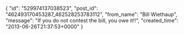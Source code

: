  {
   "id": "529974137038523",
   "post_id": "462493170453287_462528253783112",
   "from_name": "Bill Wiethaup",
   "message": "If you do not contest the bill, you owe it!!",
   "created_time": "2013-06-26T21:37:53+0000"
 }
